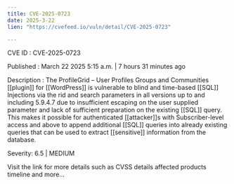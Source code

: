 ```yaml
---
title: CVE-2025-0723
date: 2025-3-22
lien: "https://cvefeed.io/vuln/detail/CVE-2025-0723"

---
```


CVE ID : CVE-2025-0723

Published :  March 22
2025
5:15 a.m. | 7 hours
31 minutes ago

Description : The ProfileGrid – User Profiles
Groups and Communities [[plugin]] for  [[WordPress]] is vulnerable to blind and time-based [[SQL]] Injections via the rid and search parameters in all versions up to
and including
5.9.4.7 due to insufficient escaping on the user supplied parameter and lack of sufficient preparation on the existing [[SQL]] query.  This makes it possible for authenticated [[attacker]]s
with Subscriber-level access and above
to append additional [[SQL]] queries into already existing queries that can be used to extract [[sensitive]] information from the database.

Severity: 6.5 | MEDIUM

Visit the link for more details
such as CVSS details
affected products
timeline
and more...

